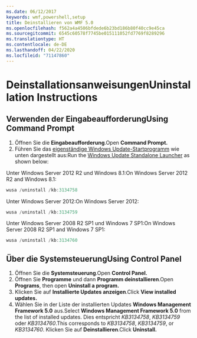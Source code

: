 ```yaml
---
ms.date: 06/12/2017
keywords: wmf,powershell,setup
title: Deinstallieren von WMF 5.0
ms.openlocfilehash: f562a4a4506bfdede6b23bd186b80f40cc9e45ca
ms.sourcegitcommit: 6545c60578f7745be015111052fd7769f8289296
ms.translationtype: HT
ms.contentlocale: de-DE
ms.lasthandoff: 04/22/2020
ms.locfileid: "71147860"
---
```

# <a name="uninstallation-instructions"></a><span data-ttu-id="34fa1-103">Deinstallationsanweisungen</span><span class="sxs-lookup"><span data-stu-id="34fa1-103">Uninstallation Instructions</span></span>

## <a name="using-command-prompt"></a><span data-ttu-id="34fa1-104">Verwenden der Eingabeaufforderung</span><span class="sxs-lookup"><span data-stu-id="34fa1-104">Using Command Prompt</span></span>

1. <span data-ttu-id="34fa1-105">Öffnen Sie die **Eingabeaufforderung**.</span><span class="sxs-lookup"><span data-stu-id="34fa1-105">Open **Command Prompt.**</span></span>
2. <span data-ttu-id="34fa1-106">Führen Sie das [eigenständige Windows Update-Startprogramm](https://support.microsoft.com/en-us/kb/934307) wie unten dargestellt aus:</span><span class="sxs-lookup"><span data-stu-id="34fa1-106">Run the [Windows Update Standalone Launcher](https://support.microsoft.com/en-us/kb/934307) as shown below:</span></span>

<span data-ttu-id="34fa1-107">Unter Windows Server 2012 R2 und Windows 8.1:</span><span class="sxs-lookup"><span data-stu-id="34fa1-107">On Windows Server 2012 R2 and Windows 8.1:</span></span>

```powershell
wusa /uninstall /kb:3134758
```

<span data-ttu-id="34fa1-108">Unter Windows Server 2012:</span><span class="sxs-lookup"><span data-stu-id="34fa1-108">On Windows Server 2012:</span></span>

```powershell
wusa /uninstall /kb:3134759
```

<span data-ttu-id="34fa1-109">Unter Windows Server 2008 R2 SP1 und Windows 7 SP1:</span><span class="sxs-lookup"><span data-stu-id="34fa1-109">On Windows Server 2008 R2 SP1 and Windows 7 SP1:</span></span>

```powershell
wusa /uninstall /kb:3134760
```

## <a name="using-control-panel"></a><span data-ttu-id="34fa1-110">Über die Systemsteuerung</span><span class="sxs-lookup"><span data-stu-id="34fa1-110">Using Control Panel</span></span>

1. <span data-ttu-id="34fa1-111">Öffnen Sie die **Systemsteuerung**.</span><span class="sxs-lookup"><span data-stu-id="34fa1-111">Open **Control Panel.**</span></span>
2. <span data-ttu-id="34fa1-112">Öffnen Sie **Programme** und dann **Programm deinstallieren**.</span><span class="sxs-lookup"><span data-stu-id="34fa1-112">Open **Programs**, then open **Uninstall a program.**</span></span>
3. <span data-ttu-id="34fa1-113">Klicken Sie auf **Installierte Updates anzeigen**.</span><span class="sxs-lookup"><span data-stu-id="34fa1-113">Click **View installed updates.**</span></span>
4. <span data-ttu-id="34fa1-114">Wählen Sie in der Liste der installierten Updates **Windows Management Framework 5.0** aus.</span><span class="sxs-lookup"><span data-stu-id="34fa1-114">Select **Windows Management Framework 5.0** from the list of installed updates.</span></span> <span data-ttu-id="34fa1-115">Dies entspricht *KB3134758*, *KB3134759* oder *KB3134760*.</span><span class="sxs-lookup"><span data-stu-id="34fa1-115">This corresponds to *KB3134758*, *KB3134759*, or *KB3134760*.</span></span> <span data-ttu-id="34fa1-116">Klicken Sie auf **Deinstallieren**.</span><span class="sxs-lookup"><span data-stu-id="34fa1-116">Click **Uninstall.**</span></span>
